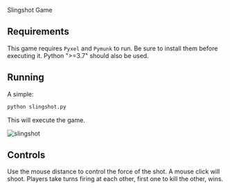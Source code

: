 Slingshot Game

## Requirements

This game requires `Pyxel` and `Pymunk` to run. Be sure to install them before executing it. Python ">=3.7" should also be used.


## Running

A simple:
```Bash
python slingshot.py 
```

This will execute the game.

![slingshot](https://user-images.githubusercontent.com/8556291/102649978-e9268a80-4148-11eb-91f8-b66a3f4531a7.png)


## Controls

Use the mouse distance to control the force of the shot. A mouse click will shoot. Players take turns firing at each other, first one to kill the other, wins.
